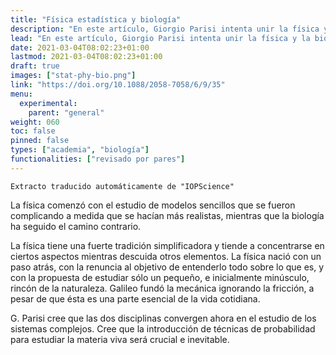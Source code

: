 ```yaml
---
title: "Física estadística y biología"
description: "En este artículo, Giorgio Parisi intenta unir la física y la biología. Quiere cambiar la perspectiva tanto del físico —que se preocupa más por los principios generales— como del biólogo —que sigue interesado en lo que realmente es—."
lead: "En este artículo, Giorgio Parisi intenta unir la física y la biología. Quiere cambiar la perspectiva tanto del físico —que se preocupa más por los principios generales— como del biólogo —que sigue interesado en lo que realmente es—."
date: 2021-03-04T08:02:23+01:00
lastmod: 2021-03-04T08:02:23+01:00
draft: true
images: ["stat-phy-bio.png"]
link: "https://doi.org/10.1088/2058-7058/6/9/35"
menu:
  experimental:
    parent: "general"
weight: 060
toc: false
pinned: false
types: ["academia", "biología"]
functionalities: ["revisado por pares"]
---
```


```text
Extracto traducido automáticamente de "IOPScience"
```

La física comenzó con el estudio de modelos sencillos que se fueron complicando a medida que se hacían más realistas, mientras que la biología ha seguido el camino contrario.

La física tiene una fuerte tradición simplificadora y tiende a concentrarse en ciertos aspectos mientras descuida otros elementos. La física nació con un paso atrás, con la renuncia al objetivo de entenderlo todo sobre lo que es, y con la propuesta de estudiar sólo un pequeño, e inicialmente minúsculo, rincón de la naturaleza. Galileo fundó la mecánica ignorando la fricción, a pesar de que ésta es una parte esencial de la vida cotidiana.

G. Parisi cree que las dos disciplinas convergen ahora en el estudio de los sistemas complejos. Cree que la introducción de técnicas de probabilidad para estudiar la materia viva será crucial e inevitable.
